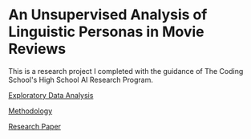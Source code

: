# An Unsupervised Analysis of Linguistic Personas in Movie Reviews

This is a research project I completed with the guidance of The Coding School's High School AI Research Program.

[Exploratory Data Analysis](EDA.ipynb)

[Methodology](Methodology.ipynb)

[Research Paper](Paper.pdf)
